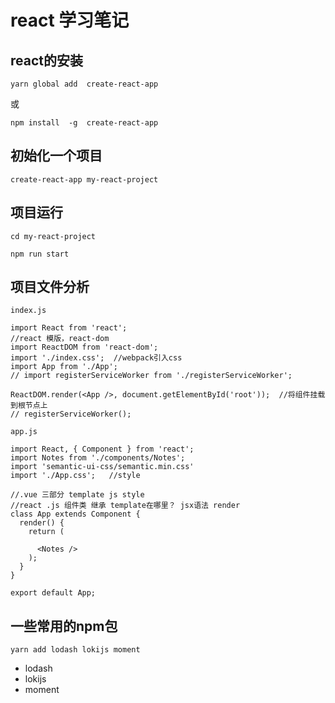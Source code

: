 # react 学习笔记

## react的安装

```
yarn global add  create-react-app 
```
或

```
npm install  -g  create-react-app
```

## 初始化一个项目

```
create-react-app my-react-project
```
## 项目运行
```
cd my-react-project
```

```
npm run start
```
## 项目文件分析

`index.js`
```
import React from 'react';
//react 模版，react-dom
import ReactDOM from 'react-dom';
import './index.css';  //webpack引入css
import App from './App';
// import registerServiceWorker from './registerServiceWorker';

ReactDOM.render(<App />, document.getElementById('root'));  //将组件挂载到根节点上
// registerServiceWorker();
```

`app.js`
```
import React, { Component } from 'react';
import Notes from './components/Notes';
import 'semantic-ui-css/semantic.min.css'
import './App.css';   //style

//.vue 三部分 template js style
//react .js 组件类 继承 template在哪里？ jsx语法 render
class App extends Component {
  render() {
    return (

      <Notes />
    );
  }
}

export default App;
```
## 一些常用的npm包
```
yarn add lodash lokijs moment
```
- lodash
- lokijs
- moment